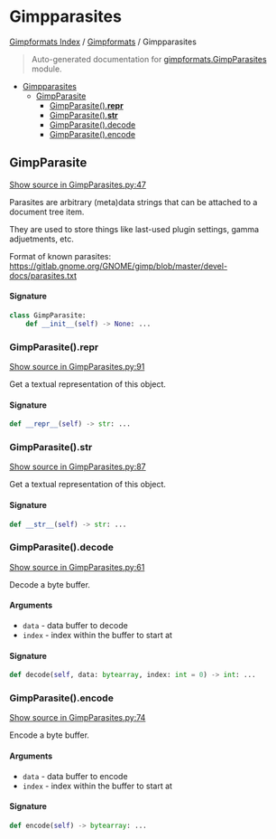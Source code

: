 # Gimpparasites

[Gimpformats Index](../README.md#gimpformats-index) / [Gimpformats](./index.md#gimpformats) / Gimpparasites

> Auto-generated documentation for [gimpformats.GimpParasites](../../../gimpformats/GimpParasites.py) module.

- [Gimpparasites](#gimpparasites)
  - [GimpParasite](#gimpparasite)
    - [GimpParasite().__repr__](#gimpparasite()__repr__)
    - [GimpParasite().__str__](#gimpparasite()__str__)
    - [GimpParasite().decode](#gimpparasite()decode)
    - [GimpParasite().encode](#gimpparasite()encode)

## GimpParasite

[Show source in GimpParasites.py:47](../../../gimpformats/GimpParasites.py#L47)

Parasites are arbitrary (meta)data strings that can be attached to a document tree item.

They are used to store things like last-used plugin settings, gamma adjuetments, etc.

Format of known parasites:
 https://gitlab.gnome.org/GNOME/gimp/blob/master/devel-docs/parasites.txt

#### Signature

```python
class GimpParasite:
    def __init__(self) -> None: ...
```

### GimpParasite().__repr__

[Show source in GimpParasites.py:91](../../../gimpformats/GimpParasites.py#L91)

Get a textual representation of this object.

#### Signature

```python
def __repr__(self) -> str: ...
```

### GimpParasite().__str__

[Show source in GimpParasites.py:87](../../../gimpformats/GimpParasites.py#L87)

Get a textual representation of this object.

#### Signature

```python
def __str__(self) -> str: ...
```

### GimpParasite().decode

[Show source in GimpParasites.py:61](../../../gimpformats/GimpParasites.py#L61)

Decode a byte buffer.

#### Arguments

- `data` - data buffer to decode
- `index` - index within the buffer to start at

#### Signature

```python
def decode(self, data: bytearray, index: int = 0) -> int: ...
```

### GimpParasite().encode

[Show source in GimpParasites.py:74](../../../gimpformats/GimpParasites.py#L74)

Encode a byte buffer.

#### Arguments

- `data` - data buffer to encode
- `index` - index within the buffer to start at

#### Signature

```python
def encode(self) -> bytearray: ...
```